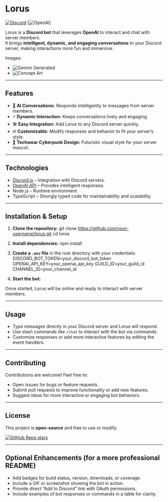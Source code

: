 # Lorus

[![Discord](https://img.shields.io/badge/Discord-Bot-blue?logo=discord)](https://discord.com/) [![OpenAI](https://img.shields.io/badge/OpenAI-API-green?logo=openai)]

Lorus is a **Discord bot** that leverages **OpenAI** to interact and chat with server members.  
It brings **intelligent, dynamic, and engaging conversations** to your Discord server, making interactions more fun and immersive.

Images:

- ![Gemini Generated](https://github.com/user-attachments/assets/250b771c-a805-4572-82e0-31dbd3461123)
- ![Concept Art](https://github.com/user-attachments/assets/5b195fd2-cb5c-46f5-a696-569876fd21ed)

---

## Features

- 💬 **AI Conversations:** Responds intelligently to messages from server members.  
- ⚡ **Dynamic Interaction:** Keeps conversations lively and engaging.  
- 🛠️ **Easy Integration:** Add Lorus to any Discord server quickly.  
- 🌐 **Customizable:** Modify responses and behavior to fit your server’s style.  
- 🎨 **Techwear Cyberpunk Design:** Futuristic visual style for your server mascot.  

---

## Technologies

- [Discord.js](https://discord.js.org/) – Integration with Discord servers.  
- [OpenAI API](https://openai.com/api) – Provides intelligent responses.  
- Node.js – Runtime environment.  
- TypeScript – Strongly typed code for maintainability and scalability.  

---

## Installation & Setup

1. **Clone the repository:**
git clone https://github.com/your-username/lorus.git
cd lorus

2. **Install dependencies:**
npm install

3. **Create a `.env` file** in the root directory with your credentials:
DISCORD_BOT_TOKEN=your_discord_bot_token
OPENAI_API_KEY=your_openai_api_key
GUILD_ID=your_guild_id
CHANNEL_ID=your_channel_id

4. **Start the bot:**

Once started, Lorus will be online and ready to interact with server members.

---

## Usage

- Type messages directly in your Discord server and Lorus will respond.  
- Use slash commands like `/chat` to interact with the bot via commands.  
- Customize responses or add more interactive features by editing the event handlers.

---

## Contributing

Contributions are welcome! Feel free to:

- Open issues for bugs or feature requests.  
- Submit pull requests to improve functionality or add new features.  
- Suggest ideas for more interactive or engaging bot behaviors.  

---

## License

This project is **open-source** and free to use or modify.  

[![GitHub Repo stars](https://img.shields.io/github/stars/your-username/lorus?style=social)](https://github.com/your-username/lorus)

---

## Optional Enhancements (for a more professional README)

- Add badges for build status, version, downloads, or coverage.  
- Include a GIF or screenshot showing the bot in action.  
- Provide direct “Add to Discord” link with OAuth permissions.  
- Include examples of bot responses or commands in a table for clarity.



